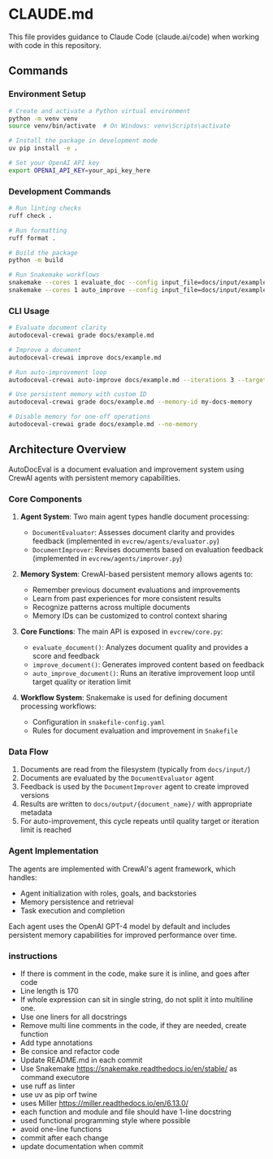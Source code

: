# CLAUDE.md

This file provides guidance to Claude Code (claude.ai/code) when working with code in this repository.

## Commands

### Environment Setup

```bash
# Create and activate a Python virtual environment
python -m venv venv
source venv/bin/activate  # On Windows: venv\Scripts\activate

# Install the package in development mode
uv pip install -e .

# Set your OpenAI API key
export OPENAI_API_KEY=your_api_key_here
```

### Development Commands

```bash
# Run linting checks
ruff check .

# Run formatting
ruff format .

# Build the package
python -m build

# Run Snakemake workflows
snakemake --cores 1 evaluate_doc --config input_file=docs/input/example.md
snakemake --cores 1 auto_improve --config input_file=docs/input/example.md max_iterations=3 target_score=0.8
```

### CLI Usage

```bash
# Evaluate document clarity
autodoceval-crewai grade docs/example.md

# Improve a document
autodoceval-crewai improve docs/example.md

# Run auto-improvement loop
autodoceval-crewai auto-improve docs/example.md --iterations 3 --target 0.7

# Use persistent memory with custom ID
autodoceval-crewai grade docs/example.md --memory-id my-docs-memory

# Disable memory for one-off operations
autodoceval-crewai grade docs/example.md --no-memory
```

## Architecture Overview

AutoDocEval is a document evaluation and improvement system using CrewAI agents with persistent memory capabilities.

### Core Components

1. **Agent System**: Two main agent types handle document processing:
   - `DocumentEvaluator`: Assesses document clarity and provides feedback (implemented in `evcrew/agents/evaluator.py`)
   - `DocumentImprover`: Revises documents based on evaluation feedback (implemented in `evcrew/agents/improver.py`)

2. **Memory System**: CrewAI-based persistent memory allows agents to:
   - Remember previous document evaluations and improvements
   - Learn from past experiences for more consistent results
   - Recognize patterns across multiple documents
   - Memory IDs can be customized to control context sharing

3. **Core Functions**: The main API is exposed in `evcrew/core.py`:
   - `evaluate_document()`: Analyzes document quality and provides a score and feedback
   - `improve_document()`: Generates improved content based on feedback
   - `auto_improve_document()`: Runs an iterative improvement loop until target quality or iteration limit

4. **Workflow System**: Snakemake is used for defining document processing workflows:
   - Configuration in `snakefile-config.yaml`
   - Rules for document evaluation and improvement in `Snakefile`

### Data Flow

1. Documents are read from the filesystem (typically from `docs/input/`)
2. Documents are evaluated by the `DocumentEvaluator` agent
3. Feedback is used by the `DocumentImprover` agent to create improved versions
4. Results are written to `docs/output/{document_name}/` with appropriate metadata
5. For auto-improvement, this cycle repeats until quality target or iteration limit is reached

### Agent Implementation

The agents are implemented with CrewAI's agent framework, which handles:
- Agent initialization with roles, goals, and backstories
- Memory persistence and retrieval
- Task execution and completion

Each agent uses the OpenAI GPT-4 model by default and includes persistent memory capabilities for improved performance over time.


### instructions

- If there is comment in the code, make sure it is inline, and goes after code
- Line length is 170
- If whole expression can sit in single string, do not split it into multiline one.
- Use one liners for all docstrings
- Remove multi line comments in the code, if they are needed, create function
- Add type annotations
- Be consice and refactor code
- Update README.md in each commit
- Use Snakemake https://snakemake.readthedocs.io/en/stable/ as command executore
- use ruff as linter
- use uv as pip orf twine
- uses Miller https://miller.readthedocs.io/en/6.13.0/
- each function and module and file should have 1-line docstring
- used functional programming style where possible
- avoid one-line functions
- commit after each change
- update documentation when commit